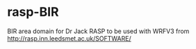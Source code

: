 # rasp-BIR
BIR area domain for Dr Jack RASP to be used with WRFV3 from http://rasp.inn.leedsmet.ac.uk/SOFTWARE/
